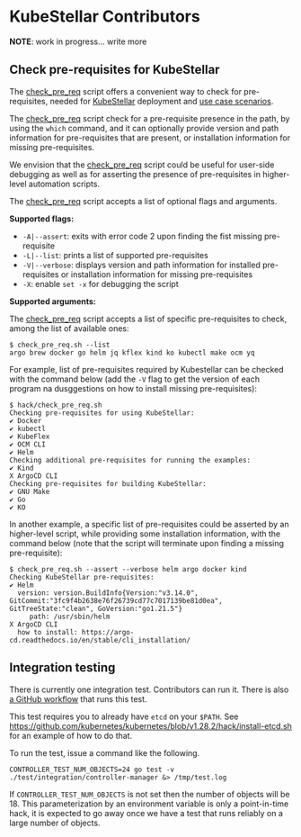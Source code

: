 # KubeStellar Contributors

**NOTE**: work in progress... write more

## Check pre-requisites for KubeStellar

The [check_pre_req](../../../hack/check_pre_req.sh) script offers a convenient way to check for pre-requisites, needed for [KubeStellar](./pre-reqs.md) deployment and [use case scenarios](./examples.md).

The [check_pre_req](../../../hack/check_pre_req.sh) script check for a pre-requisite presence in the path, by using the `which` command, and it can optionally provide version and path information for pre-requisites that are present, or installation information for missing pre-requisites.

We envision that the [check_pre_req](../../../hack/check_pre_req.sh) script could be useful for user-side debugging as well as for asserting the presence of pre-requisites in higher-level automation scripts.

The [check_pre_req](../../../hack/check_pre_req.sh) script accepts a list of optional flags and arguments.

**Supported flags:**

- `-A|--assert`: exits with error code 2 upon finding the fist missing pre-requisite
- `-L|--list`: prints a list of supported pre-requisites
- `-V|--verbose`: displays version and path information for installed pre-requisites or installation information for missing pre-requisites
- `-X`: enable `set -x` for debugging the script

**Supported arguments:**

The [check_pre_req](../../../hack/check_pre_req.sh) script accepts a list of specific pre-requisites to check, among the list of available ones:

```shell
$ check_pre_req.sh --list
argo brew docker go helm jq kflex kind ko kubectl make ocm yq
```

For example, list of pre-requisites required by Kubestellar can be checked with the command below (add the `-V` flag to get the version of each program na dusggestions on how to install missing pre-requisites):

```shell
$ hack/check_pre_req.sh
Checking pre-requisites for using KubeStellar:
✔ Docker
✔ kubectl
✔ KubeFlex
✔ OCM CLI
✔ Helm
Checking additional pre-requisites for running the examples:
✔ Kind
X ArgoCD CLI
Checking pre-requisites for building KubeStellar:
✔ GNU Make
✔ Go
✔ KO
```

In another example, a specific list of pre-requisites could be asserted by an higher-level script, while providing some installation information, with the command below (note that the script will terminate upon finding a missing pre-requisite):

```shell
$ check_pre_req.sh --assert --verbose helm argo docker kind
Checking KubeStellar pre-requisites:
✔ Helm
  version: version.BuildInfo{Version:"v3.14.0", GitCommit:"3fc9f4b2638e76f26739cd77c7017139be81d0ea", GitTreeState:"clean", GoVersion:"go1.21.5"}
     path: /usr/sbin/helm
X ArgoCD CLI
  how to install: https://argo-cd.readthedocs.io/en/stable/cli_installation/
```

## Integration testing

There is currently one integration test. Contributors can run it. There is also [a GitHub workflow](../../../.github/workflows/pr-test-integration.yml) that runs this test.

This test requires you to already have `etcd` on your `$PATH`.
See https://github.com/kubernetes/kubernetes/blob/v1.28.2/hack/install-etcd.sh for an example of how to do that.

To run the test, issue a command like the following.

```shell
CONTROLLER_TEST_NUM_OBJECTS=24 go test -v ./test/integration/controller-manager &> /tmp/test.log
```

If `CONTROLLER_TEST_NUM_OBJECTS` is not set then the number of objects
will be 18. This parameterization by an environment variable is only a
point-in-time hack, it is expected to go away once we have a test that
runs reliably on a large number of objects.